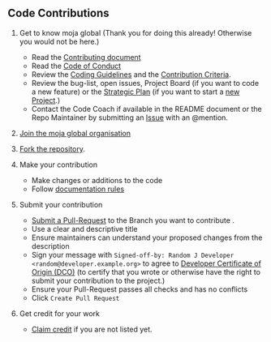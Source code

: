 ## Code Contributions

1. Get to know moja global (Thank you for doing this already! Otherwise you would not be here.)
    * Read the [Contributing document](https://github.com/moja-global/About-moja-global/blob/master/CONTRIBUTING.md)
    * Read the [Code of Conduct](https://github.com/moja-global/.github/blob/master/CODE_OF_CONDUCT.md)
    * Review the [Coding Guidelines](https://github.com/moja-global/.github/blob/master/Governance/Coding-Guidelines.md) and the [Contribution Criteria](https://github.com/moja-global/.github/blob/master/Governance/Contribution-Criteria.md).
    * Review the bug-list, open issues, Project Board (if you want to code a new feature) or the [Strategic Plan](https://github.com/moja-global/About-moja-global/blob/master/Governance/Strategic-Plan.md) (if you want to start a [new Project](https://github.com/moja-global/About-moja-global/blob/master/Contributing/How-to-Start-a-New-Project.md).)
    * Contact the Code Coach if available in the README document or the Repo Maintainer by submitting an [Issue](https://github.com/moja-global/About-moja-global/blob/master/Contributing/How-to-Provide-User-Feedback.md) with an @mention.

1. [Join the moja global organisation](https://github.com/moja-global/About-moja-global/blob/master/Contributing/How-to-Join-moja-global.md)

1. [Fork the repository](https://help.github.com/en/articles/fork-a-repo).
1. Make your contribution
    * Make changes or additions to the code
    * Follow [documentation rules](https://github.com/moja-global/About-moja-global/blob/master/Contributing/How-to-Document-Your-Contribution.md)
1. Submit your contribution
    * [Submit a Pull-Request](https://github.com/moja-global/About-moja-global/blob/master/Contributing/How-to-Submit-a-Pull-Request.md) to the Branch you want to contribute .
    * Use a clear and descriptive title
    * Ensure maintainers can understand your proposed changes from the description
    * Sign your message with `Signed-off-by: Random J Developer <random@developer.example.org>` to agree to [Developer Certificate of Origin (DCO)](https://developercertificate.org/) (to certify that you wrote or otherwise have the right to submit your contribution to the project.)
    * Ensure your Pull-Request passes all checks and has no conflicts
    * Click `Create Pull Request`
1. Get credit for your work
    * [Claim credit](https://github.com/moja-global/About-moja-global/blob/master/Contributing/How-to-Get-Credit-for-Your-Contribution.md) if you are not listed yet.
